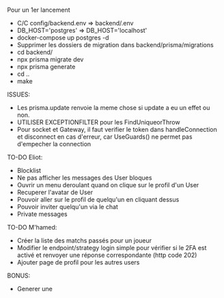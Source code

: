 Pour un 1er lancement
- C/C config/backend.env => backend/.env
- DB_HOST='postgres' => DB_HOST='localhost'
- docker-compose up postgres -d
- Supprimer les dossiers de migration dans backend/prisma/migrations
- cd backend/
- npx prisma migrate dev
- npx prisma generate
- cd ..
- make


ISSUES:
- Les prisma.update renvoie la meme chose si update a eu un effet ou non.
- UTILISER EXCEPTIONFILTER pour les FindUniqueorThrow
- Pour socket et Gateway, il faut verifier le token dans handleConnection et disconnect en cas d'erreur, car UseGuards() ne permet pas d'empecher la connection

TO-DO Eliot:
- Blocklist
- Ne pas afficher les messages des User bloques 
- Ouvrir un menu deroulant quand on clique sur le profil d'un User
- Recuperer l'avatar de User
- Pouvoir aller sur le profil de quelqu'un en cliquant dessus
- Pouvoir inviter quelqu'un via le chat
- Private messages

TO-DO M'hamed:

- Créer la liste des matchs passés pour un joueur
- Modifier le endpoint/strategy login simple pour vérifier si le 2FA est activé et renvoyer une réponse correspondante (http code 202)
- Ajouter page de profil pour les autres users


BONUS:
- Generer une <datalist> de nickname pour les suggestions dans les <input type="text">

